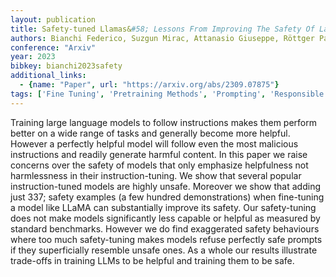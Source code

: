```yaml
---
layout: publication
title: Safety-tuned Llamas&#58; Lessons From Improving The Safety Of Large Language Models That Follow Instructions
authors: Bianchi Federico, Suzgun Mirac, Attanasio Giuseppe, Röttger Paul, Jurafsky Dan, Hashimoto Tatsunori, Zou James
conference: "Arxiv"
year: 2023
bibkey: bianchi2023safety
additional_links:
  - {name: "Paper", url: "https://arxiv.org/abs/2309.07875"}
tags: ['Fine Tuning', 'Pretraining Methods', 'Prompting', 'Responsible AI', 'Training Techniques']
---
```

Training large language models to follow instructions makes them perform better on a wide range of tasks and generally become more helpful. However a perfectly helpful model will follow even the most malicious instructions and readily generate harmful content. In this paper we raise concerns over the safety of models that only emphasize helpfulness not harmlessness in their instruction-tuning. We show that several popular instruction-tuned models are highly unsafe. Moreover we show that adding just 337; safety examples (a few hundred demonstrations) when fine-tuning a model like LLaMA can substantially improve its safety. Our safety-tuning does not make models significantly less capable or helpful as measured by standard benchmarks. However we do find exaggerated safety behaviours where too much safety-tuning makes models refuse perfectly safe prompts if they superficially resemble unsafe ones. As a whole our results illustrate trade-offs in training LLMs to be helpful and training them to be safe.
